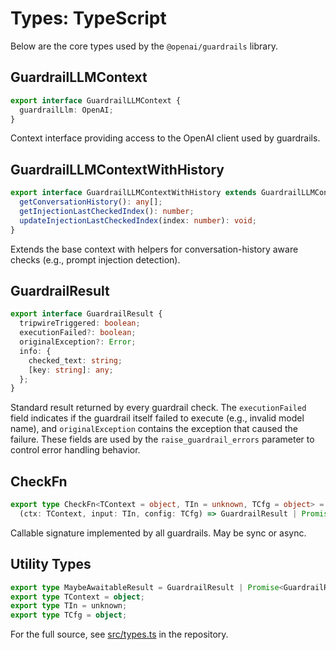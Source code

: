 # Types: TypeScript

Below are the core types used by the `@openai/guardrails` library.

## GuardrailLLMContext

```typescript
export interface GuardrailLLMContext {
  guardrailLlm: OpenAI;
}
```

Context interface providing access to the OpenAI client used by guardrails.

## GuardrailLLMContextWithHistory

```typescript
export interface GuardrailLLMContextWithHistory extends GuardrailLLMContext {
  getConversationHistory(): any[];
  getInjectionLastCheckedIndex(): number;
  updateInjectionLastCheckedIndex(index: number): void;
}
```

Extends the base context with helpers for conversation-history aware checks (e.g., prompt injection detection).

## GuardrailResult

```typescript
export interface GuardrailResult {
  tripwireTriggered: boolean;
  executionFailed?: boolean;
  originalException?: Error;
  info: {
    checked_text: string;
    [key: string]: any;
  };
}
```

Standard result returned by every guardrail check. The `executionFailed` field indicates if the guardrail itself failed to execute (e.g., invalid model name), and `originalException` contains the exception that caused the failure. These fields are used by the `raise_guardrail_errors` parameter to control error handling behavior.

## CheckFn

```typescript
export type CheckFn<TContext = object, TIn = unknown, TCfg = object> =
  (ctx: TContext, input: TIn, config: TCfg) => GuardrailResult | Promise<GuardrailResult>;
```

Callable signature implemented by all guardrails. May be sync or async.

## Utility Types

```typescript
export type MaybeAwaitableResult = GuardrailResult | Promise<GuardrailResult>;
export type TContext = object;
export type TIn = unknown;
export type TCfg = object;
```

For the full source, see [src/types.ts](https://github.com/openai/openai-guardrails-js/blob/main/src/types.ts) in the repository.


